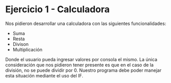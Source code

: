# Ejercicio 1 - Calculadora

Nos pidieron desarrollar una calculadora con las siguientes funcionalidades: 

- Suma 
- Resta 
- Divison 
- Multiplicación 

Donde el usuario pueda ingresar valores por consola el mismo. La única consideración que nos pidieron tener presente es que en el caso de la división, no se puede dividir por 0. Nuestro programa debe poder manejar esta situación mediante el uso del IF.
